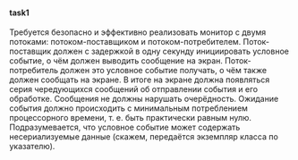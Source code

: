 #### task1
Требуется безопасно и эффективно реализовать монитор с двумя потоками: потоком-поставщиком и потоком-потребителем. Поток-поставщик должен с задержкой в одну секунду инициировать условное событие, о чём должен выводить сообщение на экран. Поток-потребитель должен это условное событие получать, о чём также должен сообщать на экране. В итоге на экране должна появляться серия чередующихся сообщений об отправлении события и его обработке. Сообщения не должны нарушать очерёдность. Ожидание события должно происходить с минимальным потреблением процессорного времени, т. е. быть практически равным нулю. Подразумевается, что условное событие может содержать несериализуемые данные (скажем, передаётся экземпляр класса по указателю).